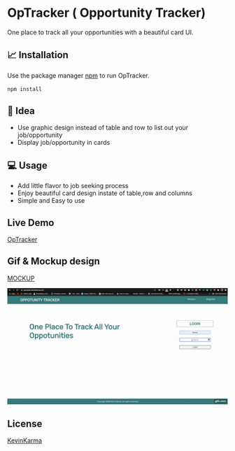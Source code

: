 # OpTracker ( Opportunity Tracker)

One place to track all your opportunities with a beautiful card UI.

## :chart_with_upwards_trend: Installation

Use the package manager [npm](https://www.npmjs.com/) to run OpTracker.

```bash
npm install
```

## :dart: Idea
- Use graphic design instead of table and row to list out your job/opportunity 
- Display job/opportunity in cards

## :computer: Usage 

- Add little flavor to job seeking process
- Enjoy beautiful card design instate of table,row and columns
- Simple and Easy to use

## Live Demo

[OpTracker](https://optracker.kevinkarma.com)


## Gif & Mockup design

[MOCKUP](https://www.figma.com/file/V98uR02cKJ5n5AkpJL6hpN/OpTracker?node-id=5%3A32)

![](Demo.gif)

## License
[KevinKarma](https://www.kevinkarma.com)